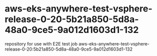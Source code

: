 # aws-eks-anywhere-test-vsphere-release-0-20-5b21a850-5d8a-48a0-9ce5-9a012d1603d1-132
repository for use with E2E test job aws-eks-anywhere-test-vsphere-release-0-20:5b21a850-5d8a-48a0-9ce5-9a012d1603d1-132
